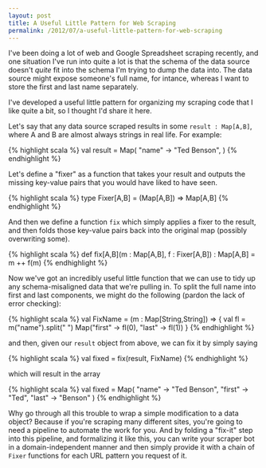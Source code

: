 ```yaml
---
layout: post
title: A Useful Little Pattern for Web Scraping
permalink: /2012/07/a-useful-little-pattern-for-web-scraping
---
```


I've been doing a lot of web and Google Spreadsheet scraping recently, and one
situation I've run into quite a lot is that the schema of the data source
doesn't *quite* fit into the schema I'm trying to dump the data into. The data
source might expose someone's full name, for intance, whereas I want to store
the first and last name separately.

I've developed a useful little pattern for organizing my scraping code that I
like quite a bit, so I thought I'd share it here.

Let's say that any data source scraped results in some `result : Map[A,B]`,
where A and B are almost always strings in real life. For example:

{% highlight scala %}
val result = Map(
  "name" -> "Ted Benson",
)
{% endhighlight %}

Let's define a "fixer" as a function that takes your result and outputs the
missing key-value pairs that you would have liked to have seen.

{% highlight scala %}
type Fixer[A,B] = (Map[A,B]) => Map[A,B]
{% endhighlight %}

And then we define a function `fix` which simply applies a fixer to the result,
and then folds those key-value pairs back into the original map (possibly
overwriting some).

{% highlight scala %}
def fix[A,B](m : Map[A,B], f : Fixer[A,B]) : Map[A,B] = m ++ f(m)
{% endhighlight %}

Now we've got an incredibly useful little function that we can use to tidy up
any schema-misaligned data that we're pulling in. To split the full name into first and last components, we might do the following (pardon the lack of error checking):

{% highlight scala %}
val FixName = (m : Map[String,String]) => {
  val fl = m("name").split(" ")
  Map("first" -> fl(0), "last" -> fl(1))
}
{% endhighlight %}

and then, given our `result` object from above, we can fix it by simply saying

{% highlight scala %}
val fixed = fix(result, FixName)
{% endhighlight %}

which will result in the array

{% highlight scala %}
val fixed = Map(
  "name" -> "Ted Benson",
  "first" -> "Ted",
  "last" -> "Benson"
)
{% endhighlight %}

Why go through all this trouble to wrap a simple modification to a data object?
Because if you're scraping many different sites, you're going to need a
pipeline to automate the work for you.  And by folding a "fix-it" step into
this pipeline, and formalizing it like this, you can write your scraper bot in
a domain-independent manner and then simply provide it with a chain of `Fixer`
functions for each URL pattern you request of it.
